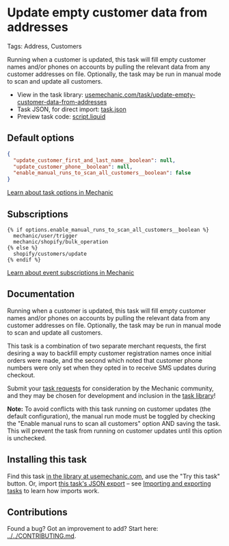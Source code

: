 # Update empty customer data from addresses

Tags: Address, Customers

Running when a customer is updated, this task will fill empty customer names and/or phones on accounts by pulling the relevant data from any customer addresses on file. Optionally, the task may be run in manual mode to scan and update all customers.

* View in the task library: [usemechanic.com/task/update-empty-customer-data-from-addresses](https://usemechanic.com/task/update-empty-customer-data-from-addresses)
* Task JSON, for direct import: [task.json](../../tasks/update-empty-customer-data-from-addresses.json)
* Preview task code: [script.liquid](./script.liquid)

## Default options

```json
{
  "update_customer_first_and_last_name__boolean": null,
  "update_customer_phone__boolean": null,
  "enable_manual_runs_to_scan_all_customers__boolean": false
}
```

[Learn about task options in Mechanic](https://docs.usemechanic.com/article/471-task-options)

## Subscriptions

```liquid
{% if options.enable_manual_runs_to_scan_all_customers__boolean %}
  mechanic/user/trigger
  mechanic/shopify/bulk_operation
{% else %}
  shopify/customers/update
{% endif %}
```

[Learn about event subscriptions in Mechanic](https://docs.usemechanic.com/article/408-subscriptions)

## Documentation

Running when a customer is updated, this task will fill empty customer names and/or phones on accounts by pulling the relevant data from any customer addresses on file. Optionally, the task may be run in manual mode to scan and update all customers.

This task is a combination of two separate merchant requests, the first desiring a way to backfill empty customer registration names once initial orders were made, and the second which noted that customer phone numbers were only set when they opted in to receive SMS updates during checkout.

Submit your [task requests](https://mechanic.canny.io/task-requests) for consideration by the Mechanic community, and they may be chosen for development and inclusion in the [task library](https://tasks.mechanic.dev/)!

__Note:__ To avoid conflicts with this task running on customer updates (the default configuration), the manual run mode must be toggled by checking the "Enable manual runs to scan all customers" option AND saving the task. This will prevent the task from running on customer updates until this option is unchecked.

## Installing this task

Find this task [in the library at usemechanic.com](https://usemechanic.com/task/update-empty-customer-data-from-addresses), and use the "Try this task" button. Or, import [this task's JSON export](../../tasks/update-empty-customer-data-from-addresses.json) – see [Importing and exporting tasks](https://docs.usemechanic.com/article/505-importing-and-exporting-tasks) to learn how imports work.

## Contributions

Found a bug? Got an improvement to add? Start here: [../../CONTRIBUTING.md](../../CONTRIBUTING.md).
